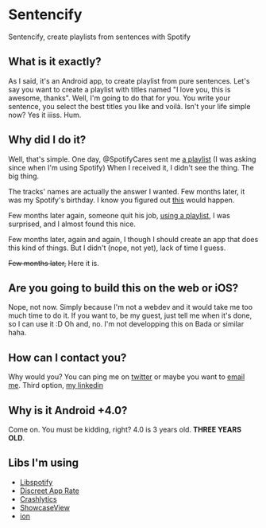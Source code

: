 Sentencify
==========

Sentencify, create playlists from sentences with Spotify

What is it exactly?
--
As I said, it's an Android app, to create playlist from pure sentences.
Let's say you want to create a playlist with titles named "I love you, this is awesome, thanks". Well, I'm going to do that for you.
You write your sentence, you select the best titles you like and voilà. Isn't your life simple now? Yes it iiiss. Hum.


Why did I do it?
--
Well, that's simple. One day, @SpotifyCares sent me [a playlist](http://open.spotify.com/user/spotifycares/playlist/6veneBslgZJBRm48SwERhm) (I was asking since when I'm using Spotify)
When I received it, I didn't see the thing. The big thing.

The tracks' names are actually the answer I wanted.
Few months later, it was my Spotify's birthday. I know you figured out [this](http://open.spotify.com/user/spotifycares/playlist/7eeW7hZiJt8gvAGh9yAu27) would happen.

Few months later again, someone quit his job, [using a playlist](http://open.spotify.com/user/majorlex/playlist/69HEu8KInrU7uDqdM9Rw6F), I was surprised, and I almost found this nice.

Few months later, again and again, I though I should create an app that does this kind of things. But I didn't (nope, not yet), lack of time I guess.

~~Few months later,~~ Here it is.

Are you going to build this on the web or iOS?
--
Nope, not now. Simply because I'm not a webdev and it would take me too much time to do it.
If you want to, be my guest, just tell me when it's done, so I can use it :D
Oh and, no. I'm not developping this on Bada or similar haha.

How can I contact you?
--
Why would you?
You can ping me on [twitter](http://twitter.com/kentin_dommerc) or maybe you want to [email me](mailto:dommer.q@gmail.com).
Third option, [my linkedin](ie.linkedin.com/in/quentindommerc)

Why is it Android +4.0?
--
Come on. You must be kidding, right? 4.0 is 3 years old. __THREE YEARS OLD__.


Libs I'm using
--
- [Libspotify](https://developer.spotify.com/technologies/libspotify/)
- [Discreet App Rate](https://github.com/PomepuyN/discreet-app-rate)
- [Crashlytics](Crashlytics.com)
- [ShowcaseView](https://github.com/amlcurran/ShowcaseView)
- [ion](https://github.com/koush/ion)
